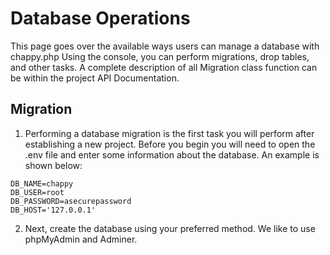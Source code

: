 # Database Operations
This page goes over the available ways users can manage a database with chappy.php Using the console, you can perform migrations, drop tables, and other tasks. A complete description of all Migration class function can be within the project API Documentation.

## Migration
1. Performing a database migration is the first task you will perform after establishing a new project. Before you begin you will need to open the .env file and enter some information about the database. An example is shown below:

```
DB_NAME=chappy
DB_USER=root
DB_PASSWORD=asecurepassword
DB_HOST='127.0.0.1'
```

2. Next, create the database using your preferred method.  We like to use phpMyAdmin and Adminer.